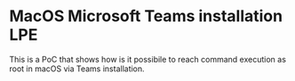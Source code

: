 # MacOS Microsoft Teams installation LPE

This is a PoC that shows how is it possibile to reach command execution as root in macOS via Teams installation.
